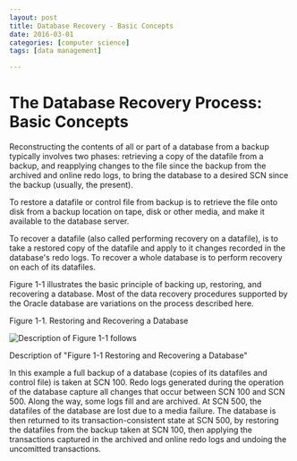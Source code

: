 ```yaml
---
layout: post
title: Database Recovery - Basic Concepts
date: 2016-03-01
categories: [computer science]
tags: [data management]

---
```


The Database Recovery Process: Basic Concepts
=============================================================================

Reconstructing the contents of all or part of a database from a backup
typically involves two phases: retrieving a copy of the datafile from a
backup, and reapplying changes to the file since the backup from the
archived and online redo logs, to bring the database to a desired SCN
since the backup (usually, the present).

To restore a datafile or control file
from backup is to retrieve the file onto disk from a backup location on
tape, disk or other media, and make it available to the database server.

To <span class="bold">recover</span> a datafile (also called <span
class="bold">performing recovery</span> on a datafile), is to take a
restored copy of the datafile and apply to it changes recorded in the
database's redo logs. To recover a whole database is to perform recovery
on each of its datafiles.

Figure 1-1 illustrates the basic principle of backing up,
restoring, and recovering a database. Most of the data recovery
procedures supported by the Oracle database are variations on the
process described here.

Figure 1-1. Restoring and Recovering a Database

![Description of Figure 1-1
follows](https://docs.oracle.com/cd/B19306_01/backup.102/b14192/img/brbsc002.gif )

Description of "Figure 1-1 Restoring and Recovering a Database"

In this example a full backup of a database (copies of its datafiles and
control file) is taken at SCN 100. Redo logs generated during the
operation of the database capture all changes that occur between SCN 100
and SCN 500. Along the way, some logs fill and are archived. At SCN 500,
the datafiles of the database are lost due to a media failure. The
database is then returned to its transaction-consistent state at SCN
500, by restoring the datafiles from the backup taken at SCN 100, then
applying the transactions captured in the archived and online redo logs
and undoing the uncomitted transactions.
